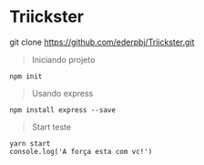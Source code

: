 # Triickster
git clone https://github.com/ederpbj/Triickster.git

>Iniciando projeto

    npm init 

>Usando express

    npm install express --save

>Start teste

    yarn start
    console.log('A força esta com vc!')

